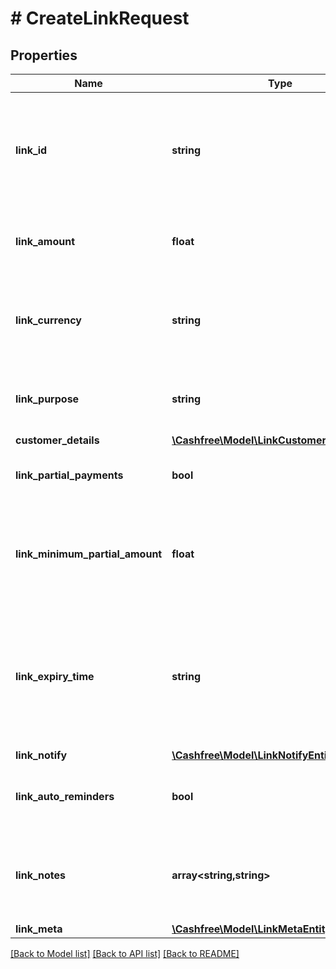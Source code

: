 # # CreateLinkRequest

## Properties

Name | Type | Description | Notes
------------ | ------------- | ------------- | -------------
**link_id** | **string** | Unique Identifier (provided by merchant) for the Link. Alphanumeric and only - and _ allowed (50 character limit). Use this for other link-related APIs. |
**link_amount** | **float** | Amount to be collected using this link. Provide upto two decimals for paise. |
**link_currency** | **string** | Currency for the payment link. Default is INR. Contact care@cashfree.com to enable new currencies. |
**link_purpose** | **string** | A brief description for which payment must be collected. This is shown to the customer. |
**customer_details** | [**\Cashfree\Model\LinkCustomerDetailsEntity**](LinkCustomerDetailsEntity.md) |  |
**link_partial_payments** | **bool** | If \&quot;true\&quot;, customer can make partial payments for the link. | [optional]
**link_minimum_partial_amount** | **float** | Minimum amount in first installment that needs to be paid by the customer if partial payments are enabled. This should be less than the link_amount. | [optional]
**link_expiry_time** | **string** | Time after which the link expires. Customers will not be able to make the payment beyond the time specified here. You can provide them in a valid ISO 8601 time format. Default is 30 days. | [optional]
**link_notify** | [**\Cashfree\Model\LinkNotifyEntity**](LinkNotifyEntity.md) |  | [optional]
**link_auto_reminders** | **bool** | If \&quot;true\&quot;, reminders will be sent to customers for collecting payments. | [optional]
**link_notes** | **array<string,string>** | Key-value pair that can be used to store additional information about the entity. Maximum 5 key-value pairs | [optional]
**link_meta** | [**\Cashfree\Model\LinkMetaEntity**](LinkMetaEntity.md) |  | [optional]

[[Back to Model list]](../../README.md#models) [[Back to API list]](../../README.md#endpoints) [[Back to README]](../../README.md)
